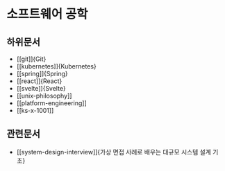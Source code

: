 # 소프트웨어 공학

## 하위문서

- [[git]]{Git}
- [[kubernetes]]{Kubernetes}
- [[spring]]{Spring}
- [[react]]{React}
- [[svelte]]{Svelte}
- [[unix-philosophy]]
- [[platform-engineering]]
- [[ks-x-1001]]

## 관련문서

- [[system-design-interview]]{가상 면접 사례로 배우는 대규모 시스템 설계 기초}
